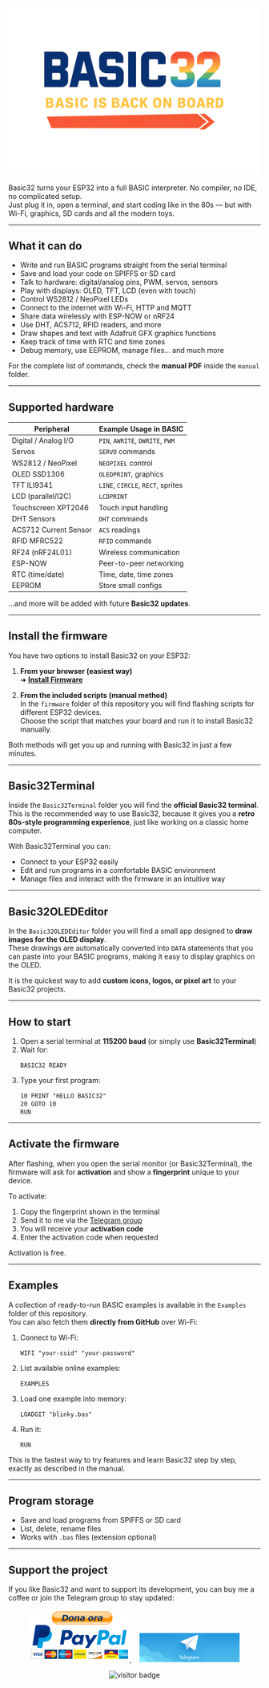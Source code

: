 ![Basic32](https://github.com/Ferrazzi/Basic32/blob/main/Logo.png)

Basic32 turns your ESP32 into a full BASIC interpreter. No compiler, no IDE, no complicated setup.  
Just plug it in, open a terminal, and start coding like in the 80s — but with Wi-Fi, graphics, SD cards and all the modern toys.

---

## What it can do

- Write and run BASIC programs straight from the serial terminal  
- Save and load your code on SPIFFS or SD card  
- Talk to hardware: digital/analog pins, PWM, servos, sensors  
- Play with displays: OLED, TFT, LCD (even with touch)  
- Control WS2812 / NeoPixel LEDs  
- Connect to the internet with Wi-Fi, HTTP and MQTT  
- Share data wirelessly with ESP-NOW or nRF24  
- Use DHT, ACS712, RFID readers, and more  
- Draw shapes and text with Adafruit GFX graphics functions  
- Keep track of time with RTC and time zones  
- Debug memory, use EEPROM, manage files… and much more

For the complete list of commands, check the **manual PDF** inside the `manual` folder.

---

## Supported hardware

| Peripheral            | Example Usage in BASIC |
|-----------------------|------------------------|
| Digital / Analog I/O  | `PIN`, `AWRITE`, `DWRITE`, `PWM` |
| Servos                | `SERVO` commands |
| WS2812 / NeoPixel     | `NEOPIXEL` control |
| OLED SSD1306          | `OLEDPRINT`, graphics |
| TFT ILI9341           | `LINE`, `CIRCLE`, `RECT`, sprites |
| LCD (parallel/I2C)    | `LCDPRINT` |
| Touchscreen XPT2046   | Touch input handling |
| DHT Sensors           | `DHT` commands |
| ACS712 Current Sensor | `ACS` readings |
| RFID MFRC522          | `RFID` commands |
| RF24 (nRF24L01)       | Wireless communication |
| ESP-NOW               | Peer-to-peer networking |
| RTC (time/date)       | Time, date, time zones |
| EEPROM                | Store small configs |

…and more will be added with future **Basic32 updates**.

---

## Install the firmware

You have two options to install Basic32 on your ESP32:

1. **From your browser (easiest way)**  
   ➜ [**Install Firmware**](https://ferrazzi.github.io/Basic32/)

2. **From the included scripts (manual method)**  
   In the `firmware` folder of this repository you will find flashing scripts for different ESP32 devices.  
   Choose the script that matches your board and run it to install Basic32 manually.

Both methods will get you up and running with Basic32 in just a few minutes.

---

## Basic32Terminal

Inside the `Basic32Terminal` folder you will find the **official Basic32 terminal**.  
This is the recommended way to use Basic32, because it gives you a **retro 80s-style programming experience**, just like working on a classic home computer.

With Basic32Terminal you can:
- Connect to your ESP32 easily  
- Edit and run programs in a comfortable BASIC environment  
- Manage files and interact with the firmware in an intuitive way

---

## Basic32OLEDEditor

In the `Basic32OLEDEditor` folder you will find a small app designed to **draw images for the OLED display**.  
These drawings are automatically converted into `DATA` statements that you can paste into your BASIC programs, making it easy to display graphics on the OLED.

It is the quickest way to add **custom icons, logos, or pixel art** to your Basic32 projects.

---

## How to start

1. Open a serial terminal at **115200 baud** (or simply use **Basic32Terminal**)  
2. Wait for:  
   ```
   BASIC32 READY
   ```
3. Type your first program:
   ```basic
   10 PRINT "HELLO BASIC32"
   20 GOTO 10
   RUN
   ```

---

## Activate the firmware

After flashing, when you open the serial monitor (or Basic32Terminal), the firmware will ask for **activation** and show a **fingerprint** unique to your device.

To activate:
1. Copy the fingerprint shown in the terminal  
2. Send it to me via the [Telegram group](https://t.me/Basic32ESP)  
3. You will receive your **activation code**  
4. Enter the activation code when requested

Activation is free.

---

## Examples

A collection of ready-to-run BASIC examples is available in the `Examples` folder of this repository.  
You can also fetch them **directly from GitHub** over Wi-Fi:

1. Connect to Wi-Fi:
   ```
   WIFI "your-ssid" "your-password"
   ```
2. List available online examples:
   ```
   EXAMPLES
   ```
3. Load one example into memory:
   ```
   LOADGIT "blinky.bas"
   ```
4. Run it:
   ```
   RUN
   ```

This is the fastest way to try features and learn Basic32 step by step, exactly as described in the manual.

---

## Program storage

- Save and load programs from SPIFFS or SD card  
- List, delete, rename files  
- Works with `.bas` files (extension optional)

---

## Support the project

If you like Basic32 and want to support its development, you can buy me a coffee or join the Telegram group to stay updated:

<p align="center">
  <a href="https://www.paypal.com/donate/?business=3LPTNPJ2RV6U8&no_recurring=0&item_name=Buy+me+a+coffee+if+you+like+to+contribute+to+the+app+development&currency_code=EUR">
    <img src="https://github.com/Ferrazzi/CarBox-Companion/blob/main/Assets/DonaPayPal.png" alt="Donate with PayPal" width="200"/>
  </a>
  &nbsp;&nbsp;&nbsp;
  <a href="https://t.me/Basic32ESP">
    <img src="https://github.com/Ferrazzi/CarBox-Launcher/blob/main/telegra-banner.jpg" alt="Telegram" width="200"/>
  </a>
</p>
<p align="center">
  <img src="https://visitor-badge.laobi.icu/badge?page_id=Ferrazzi.Basic32" alt="visitor badge"/>
</p>
